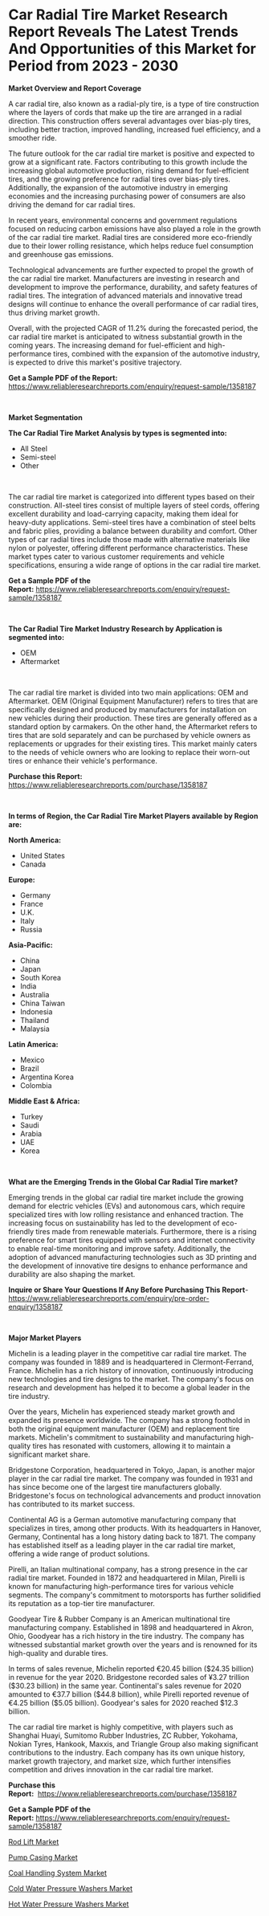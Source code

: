 <p><h1>Car Radial Tire Market Research Report Reveals The Latest Trends And Opportunities of this Market for Period from 2023 - 2030</h1></p><p><strong>Market Overview and Report Coverage</strong></p>
<p><p>A car radial tire, also known as a radial-ply tire, is a type of tire construction where the layers of cords that make up the tire are arranged in a radial direction. This construction offers several advantages over bias-ply tires, including better traction, improved handling, increased fuel efficiency, and a smoother ride.</p><p>The future outlook for the car radial tire market is positive and expected to grow at a significant rate. Factors contributing to this growth include the increasing global automotive production, rising demand for fuel-efficient tires, and the growing preference for radial tires over bias-ply tires. Additionally, the expansion of the automotive industry in emerging economies and the increasing purchasing power of consumers are also driving the demand for car radial tires.</p><p>In recent years, environmental concerns and government regulations focused on reducing carbon emissions have also played a role in the growth of the car radial tire market. Radial tires are considered more eco-friendly due to their lower rolling resistance, which helps reduce fuel consumption and greenhouse gas emissions.</p><p>Technological advancements are further expected to propel the growth of the car radial tire market. Manufacturers are investing in research and development to improve the performance, durability, and safety features of radial tires. The integration of advanced materials and innovative tread designs will continue to enhance the overall performance of car radial tires, thus driving market growth.</p><p>Overall, with the projected CAGR of 11.2% during the forecasted period, the car radial tire market is anticipated to witness substantial growth in the coming years. The increasing demand for fuel-efficient and high-performance tires, combined with the expansion of the automotive industry, is expected to drive this market's positive trajectory.</p></p>
<p><strong>Get a Sample PDF of the Report:</strong> <a href="https://www.reliableresearchreports.com/enquiry/request-sample/1358187">https://www.reliableresearchreports.com/enquiry/request-sample/1358187</a></p>
<p>&nbsp;</p>
<p><strong>Market Segmentation</strong></p>
<p><strong>The Car Radial Tire Market Analysis by types is segmented into:</strong></p>
<p><ul><li>All Steel</li><li>Semi-steel</li><li>Other</li></ul></p>
<p>&nbsp;</p>
<p><p>The car radial tire market is categorized into different types based on their construction. All-steel tires consist of multiple layers of steel cords, offering excellent durability and load-carrying capacity, making them ideal for heavy-duty applications. Semi-steel tires have a combination of steel belts and fabric plies, providing a balance between durability and comfort. Other types of car radial tires include those made with alternative materials like nylon or polyester, offering different performance characteristics. These market types cater to various customer requirements and vehicle specifications, ensuring a wide range of options in the car radial tire market.</p></p>
<p><strong>Get a Sample PDF of the Report:</strong>&nbsp;<a href="https://www.reliableresearchreports.com/enquiry/request-sample/1358187">https://www.reliableresearchreports.com/enquiry/request-sample/1358187</a></p>
<p>&nbsp;</p>
<p><strong>The Car Radial Tire Market Industry Research by Application is segmented into:</strong></p>
<p><ul><li>OEM</li><li>Aftermarket</li></ul></p>
<p>&nbsp;</p>
<p><p>The car radial tire market is divided into two main applications: OEM and Aftermarket. OEM (Original Equipment Manufacturer) refers to tires that are specifically designed and produced by manufacturers for installation on new vehicles during their production. These tires are generally offered as a standard option by carmakers. On the other hand, the Aftermarket refers to tires that are sold separately and can be purchased by vehicle owners as replacements or upgrades for their existing tires. This market mainly caters to the needs of vehicle owners who are looking to replace their worn-out tires or enhance their vehicle's performance.</p></p>
<p><strong>Purchase this Report:</strong>&nbsp; <a href="https://www.reliableresearchreports.com/purchase/1358187">https://www.reliableresearchreports.com/purchase/1358187</a></p>
<p>&nbsp;</p>
<p><strong>In terms of Region, the Car Radial Tire Market Players available by Region are:</strong></p>
<p>
    <p> <strong> North America: </strong>
        <ul>
            <li>United States</li>
            <li>Canada</li>
        </ul>
        </p> 
    <p> <strong> Europe: </strong>
        <ul>
            <li>Germany</li>
            <li>France</li>
            <li>U.K.</li>
            <li>Italy</li>
            <li>Russia</li>
        </ul>
        </p> 
    <p> <strong> Asia-Pacific: </strong>
        <ul>
            <li>China</li>
            <li>Japan</li>
            <li>South Korea</li>
            <li>India</li>
            <li>Australia</li>
            <li>China Taiwan</li>
            <li>Indonesia</li>
            <li>Thailand</li>
            <li>Malaysia</li>
        </ul>
        </p> 
    <p> <strong> Latin America: </strong>
        <ul>
            <li>Mexico</li>
            <li>Brazil</li>
            <li>Argentina Korea</li>
            <li>Colombia</li>
        </ul>
        </p> 
    <p> <strong> Middle East & Africa: </strong>
        <ul>
            <li>Turkey</li>
            <li>Saudi</li>
            <li>Arabia</li>
            <li>UAE</li>
            <li>Korea</li>
        </ul>
    </p>
    </p>
<p>&nbsp;</p>
<p><strong>What are the Emerging Trends in the Global Car Radial Tire market?</strong></p>
<p><p>Emerging trends in the global car radial tire market include the growing demand for electric vehicles (EVs) and autonomous cars, which require specialized tires with low rolling resistance and enhanced traction. The increasing focus on sustainability has led to the development of eco-friendly tires made from renewable materials. Furthermore, there is a rising preference for smart tires equipped with sensors and internet connectivity to enable real-time monitoring and improve safety. Additionally, the adoption of advanced manufacturing technologies such as 3D printing and the development of innovative tire designs to enhance performance and durability are also shaping the market.</p></p>
<p><strong>Inquire or Share Your Questions If Any Before Purchasing This Report</strong>- <a href="https://www.reliableresearchreports.com/enquiry/pre-order-enquiry/1358187">https://www.reliableresearchreports.com/enquiry/pre-order-enquiry/1358187</a></p>
<p>&nbsp;</p>
<p><strong>Major Market Players</strong></p>
<p><p>Michelin is a leading player in the competitive car radial tire market. The company was founded in 1889 and is headquartered in Clermont-Ferrand, France. Michelin has a rich history of innovation, continuously introducing new technologies and tire designs to the market. The company's focus on research and development has helped it to become a global leader in the tire industry.</p><p>Over the years, Michelin has experienced steady market growth and expanded its presence worldwide. The company has a strong foothold in both the original equipment manufacturer (OEM) and replacement tire markets. Michelin's commitment to sustainability and manufacturing high-quality tires has resonated with customers, allowing it to maintain a significant market share.</p><p>Bridgestone Corporation, headquartered in Tokyo, Japan, is another major player in the car radial tire market. The company was founded in 1931 and has since become one of the largest tire manufacturers globally. Bridgestone's focus on technological advancements and product innovation has contributed to its market success.</p><p>Continental AG is a German automotive manufacturing company that specializes in tires, among other products. With its headquarters in Hanover, Germany, Continental has a long history dating back to 1871. The company has established itself as a leading player in the car radial tire market, offering a wide range of product solutions.</p><p>Pirelli, an Italian multinational company, has a strong presence in the car radial tire market. Founded in 1872 and headquartered in Milan, Pirelli is known for manufacturing high-performance tires for various vehicle segments. The company's commitment to motorsports has further solidified its reputation as a top-tier tire manufacturer.</p><p>Goodyear Tire & Rubber Company is an American multinational tire manufacturing company. Established in 1898 and headquartered in Akron, Ohio, Goodyear has a rich history in the tire industry. The company has witnessed substantial market growth over the years and is renowned for its high-quality and durable tires.</p><p>In terms of sales revenue, Michelin reported €20.45 billion ($24.35 billion) in revenue for the year 2020. Bridgestone recorded sales of ¥3.27 trillion ($30.23 billion) in the same year. Continental's sales revenue for 2020 amounted to €37.7 billion ($44.8 billion), while Pirelli reported revenue of €4.25 billion ($5.05 billion). Goodyear's sales for 2020 reached $12.3 billion.</p><p>The car radial tire market is highly competitive, with players such as Shanghai Huayi, Sumitomo Rubber Industries, ZC Rubber, Yokohama, Nokian Tyres, Hankook, Maxxis, and Triangle Group also making significant contributions to the industry. Each company has its own unique history, market growth trajectory, and market size, which further intensifies competition and drives innovation in the car radial tire market.</p></p>
<p><strong>Purchase this Report:</strong>&nbsp;&nbsp;<a href="https://www.reliableresearchreports.com/purchase/1358187">https://www.reliableresearchreports.com/purchase/1358187</a></p>
<p></p>
<p><strong>Get a Sample PDF of the Report:</strong>&nbsp;<a href="https://www.reliableresearchreports.com/enquiry/request-sample/1358187">https://www.reliableresearchreports.com/enquiry/request-sample/1358187</a></p>
<p><p><a href="https://www.linkedin.com/pulse/decoding-rod-lift-market-deep-dive-latest-trends-segmentation-cftde/">Rod Lift Market</a></p><p><a href="https://medium.com/@enosstark1905/pump-casing-market-furnishes-information-on-market-share-market-trends-and-market-growth-3872a6f29820">Pump Casing Market</a></p><p><a href="https://medium.com/@guyskiles1918/coal-handling-system-market-analysis-its-cagr-market-segmentation-and-global-industry-overview-db7b5db45ce1">Coal Handling System Market</a></p><p><a href="https://www.linkedin.com/pulse/cold-water-pressure-washers-market-insights-players-forecast-hvtbe/">Cold Water Pressure Washers Market</a></p><p><a href="https://www.linkedin.com/pulse/hot-water-pressure-washers-market-size-growth-forecast-kpkoe/">Hot Water Pressure Washers Market</a></p></p>